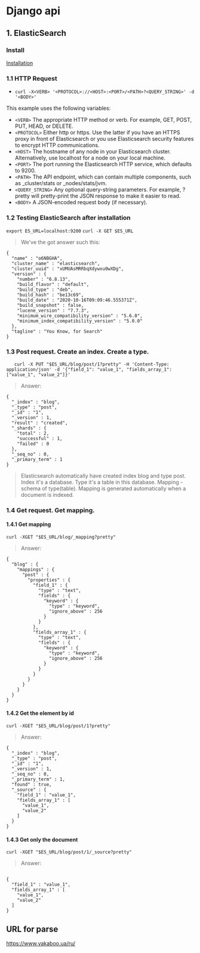 # Django api

## 1. ElasticSearch
### Install
[Installation](https://www.digitalocean.com/community/tutorials/how-to-install-elasticsearch-logstash-and-kibana-elastic-stack-on-ubuntu-18-04-ru)

### 1.1 HTTP Request
- ```curl -X<VERB> '<PROTOCOL>://<HOST>:<PORT>/<PATH>?<QUERY_STRING>' -d '<BODY>' ```

This example uses the following variables:

- ```<VERB>```
The appropriate HTTP method or verb. For example, GET, POST, PUT, HEAD, or DELETE.
- ```<PROTOCOL>```
Either http or https. Use the latter if you have an HTTPS proxy in front of Elasticsearch or you use Elasticsearch security features to encrypt HTTP communications.
- ```<HOST>```
The hostname of any node in your Elasticsearch cluster. Alternatively, use localhost for a node on your local machine.
- ```<PORT>```
The port running the Elasticsearch HTTP service, which defaults to 9200.
- ```<PATH>```
The API endpoint, which can contain multiple components, such as _cluster/stats or _nodes/stats/jvm.
- ```<QUERY_STRING>```
Any optional query-string parameters. For example, ?pretty will pretty-print the JSON response to make it easier to read.
- ```<BODY>```
A JSON-encoded request body (if necessary).

### 1.2 Testing ElasticSearch after installation
```export ES_URL=localhost:9200```
```curl -X GET $ES_URL```

> We've the got answer such this:
```
{
  "name" : "o6NBGHA",
  "cluster_name" : "elasticsearch",
  "cluster_uuid" : "xUMUAsMRRbqXdywxu0wXDg",
  "version" : {
    "number" : "6.8.13",
    "build_flavor" : "default",
    "build_type" : "deb",
    "build_hash" : "be13c69",
    "build_date" : "2020-10-16T09:09:46.555371Z",
    "build_snapshot" : false,
    "lucene_version" : "7.7.3",
    "minimum_wire_compatibility_version" : "5.6.0",
    "minimum_index_compatibility_version" : "5.0.0"
  },
  "tagline" : "You Know, for Search"
}
```

### 1.3 Post request. Create an index. Create a type.
```
   curl -X PUT "$ES_URL/blog/post/1?pretty" -H 'Content-Type: application/json' -d '{"field_1": "value_1", "fields_array_1": ["value_1", "value_2"]}'
```
> Answer:
```
{
  "_index" : "blog",
  "_type" : "post",
  "_id" : "1",
  "_version" : 1,
  "result" : "created",
  "_shards" : {
    "total" : 2,
    "successful" : 1,
    "failed" : 0
  },
  "_seq_no" : 0,
  "_primary_term" : 1
}

```

> Elasticsearch automatically have created index blog and type post.
> Index it's a database. Type it's a table in this database.
> Mapping - schema of type(table).
> Mapping is generated automatically when a document is indexed.

### 1.4 Get request. Get mapping.
#### 1.4.1 Get mapping
```
curl -XGET "$ES_URL/blog/_mapping?pretty"
```
> Answer:
```
{
  "blog" : {
    "mappings" : {
      "post" : {
        "properties" : {
          "field_1" : {
            "type" : "text",
            "fields" : {
              "keyword" : {
                "type" : "keyword",
                "ignore_above" : 256
              }
            }
          },
          "fields_array_1" : {
            "type" : "text",
            "fields" : {
              "keyword" : {
                "type" : "keyword",
                "ignore_above" : 256
              }
            }
          }
        }
      }
    }
  }
}
```

#### 1.4.2 Get the element by id
```
curl -XGET "$ES_URL/blog/post/1?pretty"
```
> Answer:
```
{
  "_index" : "blog",
  "_type" : "post",
  "_id" : "1",
  "_version" : 1,
  "_seq_no" : 0,
  "_primary_term" : 1,
  "found" : true,
  "_source" : {
    "field_1" : "value_1",
    "fields_array_1" : [
      "value_1",
      "value_2"
    ]
  }
}
```

#### 1.4.3 Get only the document
```
curl -XGET "$ES_URL/blog/post/1/_source?pretty"
```
> Answer:

```

{
  "field_1" : "value_1",
  "fields_array_1" : [
    "value_1",
    "value_2"
  ]
}
```

## URL for parse
https://www.yakaboo.ua/ru/
